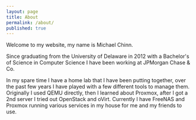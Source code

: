 ```yaml
---
layout: page
title: About
permalink: /about/
published: true
---
```


Welcome to my website, my name is Michael Chinn.

Since graduating from the University of Delaware in 2012 with a Bachelor's of Science in Computer Science I have been working at JPMorgan Chase & Co.

In my spare time I have a home lab that I have been putting together, over the past few years I have played with a few different tools to manage them. Originally I used QEMU directly, then I learned about Proxmox, after I got a 2nd server I tried out OpenStack and oVirt. Currently I have FreeNAS and Proxmox running various services in my house for me and my friends to use.
